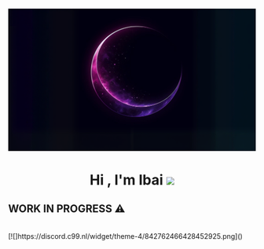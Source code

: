 [![Ibaigz](./fondo.png)](https://ibaigz.com) 
<br>
<h1 align="center">Hi , I'm Ibai <img src="https://media.giphy.com/media/hvRJCLFzcasrR4ia7z/giphy.gif" width="35"></h1>

## WORK IN PROGRESS :warning:
<br>
[![]https://discord.c99.nl/widget/theme-4/842762466428452925.png]()
<br>

	

	

